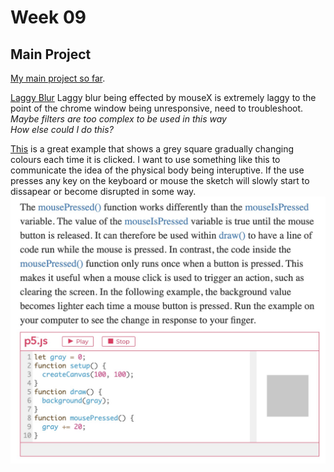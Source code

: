 # Week 09

## Main Project

[My main project so far](https://hamishpayne.github.io/CODE-WORDS/Classroom/Week-09/text_reacts_to_mic).

[Laggy Blur](https://hamishpayne.github.io/CODE-WORDS/Classroom/Week-09/text_blur)
Laggy blur being effected by mouseX is extremely laggy to the point of the chrome window being unresponsive, need to troubleshoot.\
*Maybe filters are too complex to be used in this way*\
*How else could I do this?*

[This](https://p5js.org/learn/interactivity.html) is a great example that shows a grey square gradually changing colours each time it is clicked. I want to use something like this to communicate the idea of the physical body being interuptive. If the use presses any key on the keyboard or mouse the sketch will slowly start to dissapear or become disrupted in some way.
![](mouse_pressed_gradual_change.jpg)
